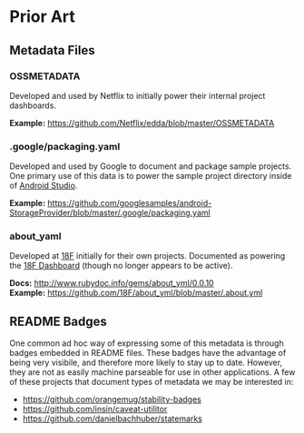 # Prior Art

## Metadata Files

### OSSMETADATA

Developed and used by Netflix to initially power their internal project dashboards.

**Example:** <https://github.com/Netflix/edda/blob/master/OSSMETADATA>

### .google/packaging.yaml

Developed and used by Google to document and package sample projects.  One
primary use of this data is to power the sample project directory inside of
[Android Studio](https://developer.android.com/studio/).

**Example:** <https://github.com/googlesamples/android-StorageProvider/blob/master/.google/packaging.yaml>

### about_yaml

Developed at [18F](https://18f.gsa.gov) initially for their own projects.
Documented as powering the [18F Dashboard](https://18f.gsa.gov/dashboard)
(though no longer appears to be active).

**Docs:** <http://www.rubydoc.info/gems/about_yml/0.0.10>  
**Example:** <https://github.com/18F/about_yml/blob/master/.about.yml>

## README Badges

One common ad hoc way of expressing some of this metadata is through badges
embedded in README files.  These badges have the advantage of being very
visibile, and therefore more likely to stay up to date.  However, they are not
as easily machine parseable for use in other applications.  A few of these
projects that document types of metadata we may be interested in:

 - <https://github.com/orangemug/stability-badges>
 - <https://github.com/insin/caveat-utilitor>
 - <https://github.com/danielbachhuber/statemarks>
